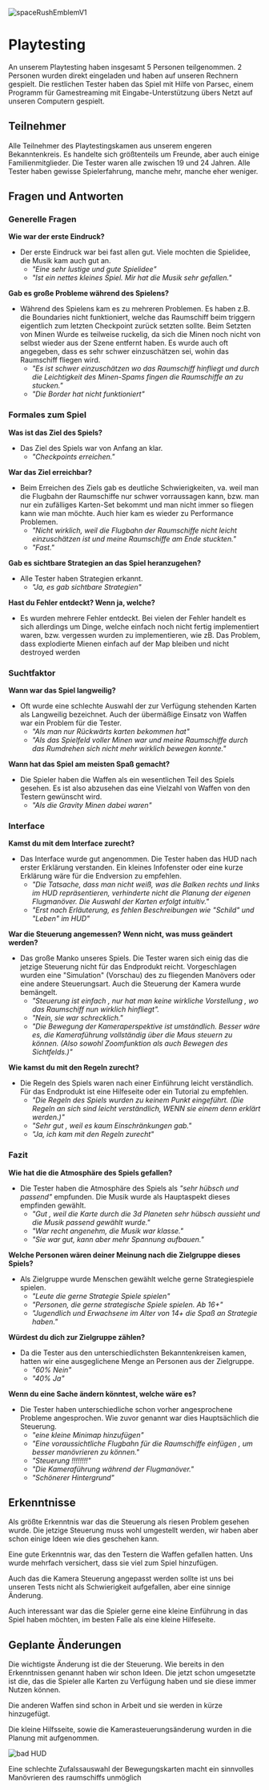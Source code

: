 ![spaceRushEmblemV1](images/spaceRushLogo.jpg)

# Playtesting

An unserem Playtesting haben insgesamt 5 Personen teilgenommen. 2 Personen wurden direkt eingeladen und haben auf unseren Rechnern gespielt. Die restlichen Tester haben das Spiel mit Hilfe von Parsec, einem Programm für Gamestreaming mit Eingabe-Unterstützung übers Netzt auf unseren Computern gespielt.

## Teilnehmer

Alle Teilnehmer des Playtestingskamen aus unserem engeren Bekanntenkreis. Es handelte sich größtenteils  um Freunde, aber auch einige Familienmitglieder. Die Tester waren alle zwischen 19 und 24 Jahren. Alle Tester haben gewisse Spielerfahrung, manche mehr, manche eher weniger.

## Fragen und Antworten

### Generelle Fragen

**Wie war der erste Eindruck?**

- Der erste Eindruck war bei fast allen gut. Viele mochten die Spielidee, die Musik kam auch gut an.
  - *"Eine sehr lustige und gute Spielidee"*
  - *"Ist ein nettes kleines Spiel. Mir hat die Musik sehr gefallen."*

**Gab es große Probleme während des Spielens?**

- Während des Spielens kam es zu mehreren Problemen. Es haben z.B. die Boundaries nicht funktioniert, welche das Raumschiff beim triggern eigentlich zum letzten Checkpoint zurück setzten sollte. Beim Setzten von Minen Wurde es teilweise ruckelig, da sich die Minen noch nicht von selbst wieder aus der Szene entfernt haben. Es wurde auch oft angegeben, dass es sehr schwer einzuschätzen sei, wohin das Raumschiff fliegen wird.
  - *"Es ist schwer einzuschätzen wo das Raumschiff hinfliegt und durch die Leichtigkeit des Minen-Spams fingen die Raumschiffe an zu stucken."*
  - *"Die Border hat nicht funktioniert"*

### Formales zum Spiel

**Was ist das Ziel des Spiels?**

- Das Ziel des Spiels war von Anfang an klar.
  - *"Checkpoints erreichen."*

**War das Ziel erreichbar?**

- Beim Erreichen des Ziels gab es deutliche Schwierigkeiten, va. weil man die Flugbahn der Raumschiffe nur schwer vorraussagen kann, bzw. man nur ein zufälliges Karten-Set bekommt und man nicht immer so fliegen kann wie man möchte. Auch hier kam es wieder zu Performance Problemen.
  - *"Nicht wirklich, weil die Flugbahn der Raumschiffe nicht leicht einzuschätzen ist und meine Raumschiffe am Ende stuckten."*
  - *"Fast."*

**Gab es sichtbare Strategien an das Spiel heranzugehen?**

- Alle Tester haben Strategien erkannt.
  - *"Ja, es gab sichtbare Strategien"*

**Hast du Fehler entdeckt? Wenn ja, welche?**

- Es wurden mehrere Fehler entdeckt. Bei vielen der Fehler handelt es sich allerdings um Dinge, welche einfach noch nicht fertig implementiert waren, bzw. vergessen wurden zu implementieren, wie zB. Das Problem, dass explodierte Mienen einfach auf der Map bleiben und nicht destroyed werden

### Suchtfaktor

**Wann war das Spiel langweilig?**

- Oft wurde eine schlechte Auswahl der zur Verfügung stehenden Karten als Langweilig bezeichnet. Auch der übermäßige Einsatz von Waffen war ein Problem für die Tester.
  - *"Als man nur Rückwärts karten bekommen hat"*
  - *"Als das Spielfeld voller Minen war und meine Raumschiffe durch das Rumdrehen sich nicht mehr wirklich bewegen konnte."*



**Wann hat das Spiel am meisten Spaß gemacht?**

- Die Spieler haben die Waffen als ein wesentlichen Teil des Spiels gesehen. Es ist also abzusehen das eine Vielzahl von Waffen von den Testern gewünscht wird.
  - *"Als die Gravity Minen dabei waren"*



### Interface

**Kamst du mit dem Interface zurecht?**

- Das Interface wurde gut angenommen. Die Tester haben das HUD nach erster Erklärung verstanden. Ein kleines Infofenster oder eine kurze Erklärung wäre für die Endversion zu empfehlen.
  - *"Die Tatsache, dass man nicht weiß, was die Balken rechts und links im HUD repräsentieren, verhinderte nicht die Planung der eigenen Flugmanöver. Die Auswahl der Karten erfolgt intuitiv."*
  - *"Erst nach Erläuterung, es fehlen Beschreibungen wie "Schild" und "Leben" im HUD"*

**War die Steuerung angemessen? Wenn nicht, was muss geändert werden?**

- Das große Manko unseres Spiels. Die Tester waren sich einig das die jetzige Steuerung nicht für das Endprodukt reicht. Vorgeschlagen wurden eine "Simulation" (Vorschau) des zu fliegenden Manövers oder eine andere Steuerungsart. Auch die Steuerung der Kamera wurde bemängelt.
  - *"Steuerung ist einfach , nur hat man keine wirkliche Vorstellung , wo das Raumschiff nun wirklich hinfliegt".*
  - *"Nein, sie war schrecklich."*
  - *"Die Bewegung der Kameraperspektive ist umständlich. Besser wäre es, die Kameraführung vollständig über die Maus steuern zu können. (Also sowohl Zoomfunktion als auch Bewegen des Sichtfelds.)"*

**Wie kamst du mit den Regeln zurecht?**

- Die Regeln des Spiels waren nach einer Einführung leicht verständlich. Für das Endprodukt ist eine Hilfeseite oder ein Tutorial zu empfehlen.
  - *"Die Regeln des Spiels wurden zu keinem Punkt eingeführt. (Die Regeln an sich sind leicht verständlich, WENN sie einem denn erklärt werden.)"*
  - *"Sehr gut , weil es kaum Einschränkungen gab."*
  - *"Ja, ich kam mit den Regeln zurecht"*

### Fazit

**Wie hat die die Atmosphäre des Spiels gefallen?**

- Die Tester haben die Atmosphäre des Spiels als *"sehr hübsch und passend"* empfunden. Die Musik wurde als Hauptaspekt dieses empfinden gewählt.
  - *"Gut , weil die Karte durch die 3d Planeten sehr hübsch aussieht und die Musik passend gewählt wurde."*
  - *"War recht angenehm, die Musik war klasse."*
  - *"Sie war gut, kann aber mehr Spannung aufbauen."*

**Welche Personen wären deiner Meinung nach die Zielgruppe dieses Spiels?**

- Als Zielgruppe wurde Menschen gewählt welche gerne Strategiespiele spielen.
  - *"Leute die gerne Strategie Spiele spielen"*
  - *"Personen, die gerne strategische Spiele spielen. Ab 16+"*
  - *"Jugendlich und Erwachsene im Alter von 14+ die Spaß an Strategie haben."*

**Würdest du dich zur Zielgruppe zählen?**

- Da die Tester aus den unterschiedlichsten Bekanntenkreisen kamen, hatten wir eine ausgeglichene Menge an Personen aus der Zielgruppe.
  - *"60% Nein"*
  - *"40% Ja"*

**Wenn du eine Sache ändern könntest, welche wäre es?**

- Die Tester haben unterschiedliche schon vorher angesprochene Probleme angesprochen. Wie zuvor genannt war dies Hauptsächlich die Steuerung.
  - *"eine kleine Minimap hinzufügen"*
  - *"Eine voraussichtliche Flugbahn für die Raumschiffe einfügen , um besser manövrieren zu können."*
  - *"Steuerung !!!!!!!!"*
  - *"Die Kameraführung während der Flugmanöver."*
  - *"Schönerer Hintergrund"*

## Erkenntnisse

Als größte Erkenntnis war das die Steuerung als riesen Problem gesehen wurde. Die jetzige Steuerung muss wohl umgestellt werden, wir haben aber schon einige Ideen wie dies geschehen kann. 

Eine gute Erkenntnis war, das den Testern die Waffen gefallen hatten. Uns wurde mehrfach versichert, dass sie viel zum Spiel hinzufügen.

Auch das die Kamera Steuerung angepasst werden sollte ist uns bei unseren Tests nicht als Schwierigkeit aufgefallen, aber eine sinnige Änderung. 

Auch interessant war das die Spieler gerne eine kleine Einführung in das Spiel haben möchten, im besten Falle als eine kleine Hilfeseite.

## Geplante Änderungen

Die wichtigste Änderung ist die der Steuerung. Wie bereits in den Erkenntnissen genannt haben wir schon Ideen. Die jetzt schon umgesetzte ist die, das die Spieler alle Karten zu Verfügung haben und sie diese immer Nutzen können. 

Die anderen Waffen sind schon in Arbeit und sie werden in kürze hinzugefügt.

Die kleine Hilfsseite, sowie die Kamerasteuerungsänderung wurden in die Planung mit aufgenommen.

![bad HUD](images/badHud.png)

Eine schlechte Zufalssauswahl der Bewegungskarten macht ein sinnvolles Manövrieren des raumschiffs unmöglich